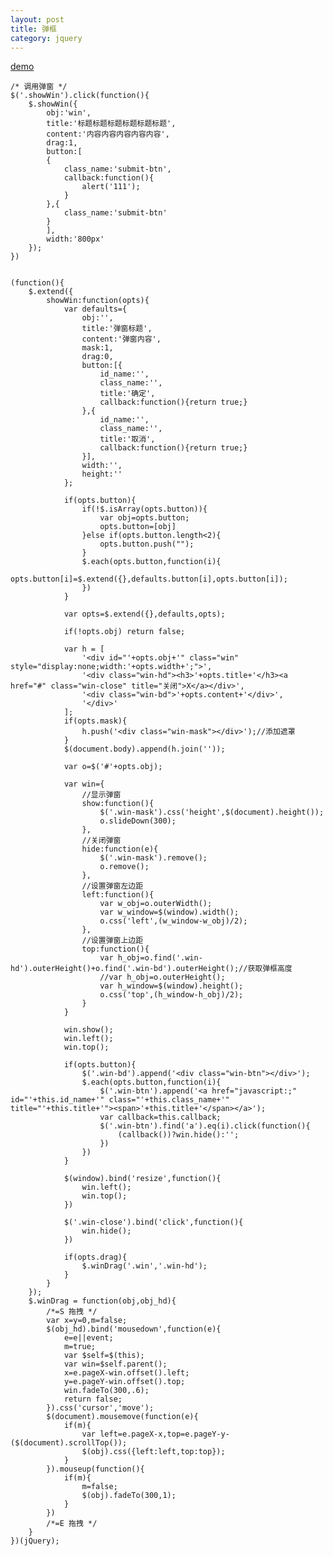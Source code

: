```yaml
---
layout: post
title: 弹框
category: jquery
---
```


[demo](http://f2es.net/demo/show_window.html)

    /* 调用弹窗 */
    $('.showWin').click(function(){
        $.showWin({
            obj:'win',
            title:'标题标题标题标题标题标题',
            content:'内容内容内容内容内容',
            drag:1,
            button:[
            {
                class_name:'submit-btn',
                callback:function(){
                    alert('111');
                }
            },{
                class_name:'submit-btn'
            }
            ],
            width:'800px'
        });
    })


    (function(){
        $.extend({
            showWin:function(opts){
                var defaults={
                    obj:'',
                    title:'弹窗标题',
                    content:'弹窗内容',
                    mask:1,
                    drag:0,
                    button:[{
                        id_name:'',
                        class_name:'',
                        title:'确定',
                        callback:function(){return true;}
                    },{
                        id_name:'',
                        class_name:'',
                        title:'取消',
                        callback:function(){return true;}
                    }],
                    width:'',
                    height:''
                };
    
                if(opts.button){
                    if(!$.isArray(opts.button)){
                        var obj=opts.button;
                        opts.button=[obj]
                    }else if(opts.button.length<2){
                        opts.button.push("");
                    }
                    $.each(opts.button,function(i){
                        opts.button[i]=$.extend({},defaults.button[i],opts.button[i]);
                    })
                }
    
                var opts=$.extend({},defaults,opts);
                
                if(!opts.obj) return false;
    
                var h = [
                    '<div id="'+opts.obj+'" class="win" style="display:none;width:'+opts.width+';">',
                    '<div class="win-hd"><h3>'+opts.title+'</h3><a href="#" class="win-close" title="关闭">X</a></div>',
                    '<div class="win-bd">'+opts.content+'</div>',
                    '</div>'
                ];
                if(opts.mask){
                    h.push('<div class="win-mask"></div>');//添加遮罩
                }
                $(document.body).append(h.join(''));
                
                var o=$('#'+opts.obj);
                
                var win={
                    //显示弹窗
                    show:function(){
                        $('.win-mask').css('height',$(document).height());
                        o.slideDown(300);
                    },
                    //关闭弹窗
                    hide:function(e){
                        $('.win-mask').remove();
                        o.remove();
                    },
                    //设置弹窗左边距
                    left:function(){
                        var w_obj=o.outerWidth();
                        var w_window=$(window).width();
                        o.css('left',(w_window-w_obj)/2);
                    },
                    //设置弹窗上边距
                    top:function(){
                        var h_obj=o.find('.win-hd').outerHeight()+o.find('.win-bd').outerHeight();//获取弹框高度
                        //var h_obj=o.outerHeight();
                        var h_window=$(window).height();
                        o.css('top',(h_window-h_obj)/2);
                    }
                }
                
                win.show();
                win.left();
                win.top();
    
                if(opts.button){
                    $('.win-bd').append('<div class="win-btn"></div>');
                    $.each(opts.button,function(i){
                        $('.win-btn').append('<a href="javascript:;" id="'+this.id_name+'" class="'+this.class_name+'" title="'+this.title+'"><span>'+this.title+'</span></a>');
                        var callback=this.callback;
                        $('.win-btn').find('a').eq(i).click(function(){
                            (callback())?win.hide():'';
                        })
                    })
                }
                
                $(window).bind('resize',function(){
                    win.left();
                    win.top();
                })
                
                $('.win-close').bind('click',function(){
                    win.hide();
                })
    
                if(opts.drag){
                    $.winDrag('.win','.win-hd');    
                }
            }
        });
        $.winDrag = function(obj,obj_hd){
            /*=S 拖拽 */
            var x=y=0,m=false;
            $(obj_hd).bind('mousedown',function(e){
                e=e||event;
                m=true;
                var $self=$(this);
                var win=$self.parent();
                x=e.pageX-win.offset().left;
                y=e.pageY-win.offset().top;
                win.fadeTo(300,.6);
                return false;
            }).css('cursor','move');
            $(document).mousemove(function(e){
                if(m){
                    var left=e.pageX-x,top=e.pageY-y-($(document).scrollTop());
                    $(obj).css({left:left,top:top});
                }
            }).mouseup(function(){
                if(m){
                    m=false;
                    $(obj).fadeTo(300,1);
                }
            })
            /*=E 拖拽 */
        }
    })(jQuery);
